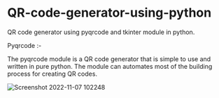 # QR-code-generator-using-python 
QR code generator using pyqrcode and tkinter module in python.  


Pyqrcode :-   

The pyqrcode module is a QR code generator that is simple to use and written in pure python. 
The module can automates most of the building process for creating QR codes. 

![Screenshot 2022-11-07 102248](https://user-images.githubusercontent.com/99202913/200229283-09dc52b5-e527-4ac2-8fc9-ef1e3560d5c9.png)

